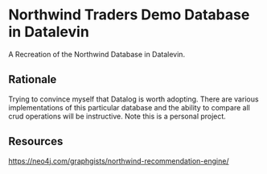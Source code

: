 # Northwind Traders Demo Database in Datalevin
A Recreation of the Northwind Database in Datalevin. 

## Rationale
Trying to convince myself that Datalog is worth adopting. 
There are various implementations of this particular database and the ability to compare all crud operations will be instructive.
Note this is a personal project.

## Resources
https://neo4j.com/graphgists/northwind-recommendation-engine/



